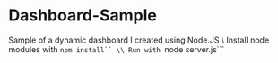 # Dashboard-Sample
Sample of a dynamic dashboard I created using Node.JS
\\
Install node modules with ```npm install``
\\
Run with ```node server.js```
